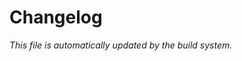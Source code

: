 # Changelog
*This file is automatically updated by the build system.*

<!-- <START NEW CHANGELOG ENTRY> -->

<!-- <END NEW CHANGELOG ENTRY> -->